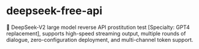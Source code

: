 # deepseek-free-api
🚀 DeepSeek-V2 large model reverse API prostitution test [Specialty: GPT4 replacement], supports high-speed streaming output, multiple rounds of dialogue, zero-configuration deployment, and multi-channel token support.
